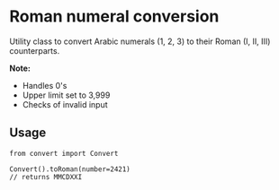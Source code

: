 # Roman numeral conversion
Utility class to convert Arabic numerals (1, 2, 3) to their Roman (I, II, III) counterparts. 

__Note:__
* Handles 0's
* Upper limit set to 3,999
* Checks of invalid input

## Usage

```
from convert import Convert

Convert().toRoman(number=2421)
// returns MMCDXXI 
```
